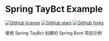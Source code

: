 # Spring TayBct Example

[![GitHub license](https://img.shields.io/github/license/taybct/spring-taybct-example?style=flat)](./LICENSE)
[![GitHub stars](https://img.shields.io/github/stars/taybct/spring-taybct-example?color=fa6470&style=flat)](https://github.com/taybct/spring-taybct-example/stargazers)
[![GitHub forks](https://img.shields.io/github/forks/taybct/spring-taybct-example?style=flat)](https://github.com/taybct/spring-taybct-example/network/members)

使用 Spring TayBct 创建的 Spring Boot 项目示例